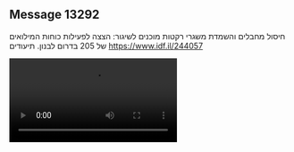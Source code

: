 ## Message 13292

חיסול מחבלים והשמדת משגרי רקטות מוכנים לשיגור:
הצצה לפעילות כוחות המילואים של 205 בדרום לבנון. תיעודים
https://www.idf.il/244057

![Video](13292/13292_media.mp4)
